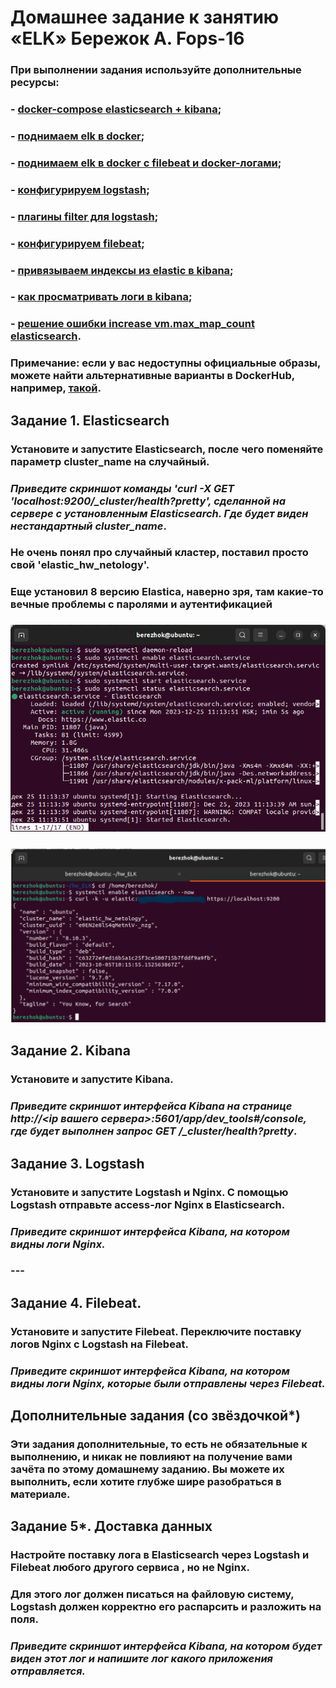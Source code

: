 # Домашнее задание к занятию «ELK» Бережок А. Fops-16

### При выполнении задания используйте дополнительные ресурсы:
### - [docker-compose elasticsearch + kibana](11-03/docker-compose.yaml);
### - [поднимаем elk в docker](https://www.elastic.co/guide/en/elasticsearch/reference/7.17/docker.html);
### - [поднимаем elk в docker с filebeat и docker-логами](https://www.sarulabs.com/post/5/2019-08-12/sending-docker-logs-to-elasticsearch-and-kibana-with-filebeat.html);
### - [конфигурируем logstash](https://www.elastic.co/guide/en/logstash/7.17/configuration.html);
### - [плагины filter для logstash](https://www.elastic.co/guide/en/logstash/current/filter-plugins.html);
### - [конфигурируем filebeat](https://www.elastic.co/guide/en/beats/libbeat/5.3/config-file-format.html);
### - [привязываем индексы из elastic в kibana](https://www.elastic.co/guide/en/kibana/7.17/index-patterns.html);
### - [как просматривать логи в kibana](https://www.elastic.co/guide/en/kibana/current/discover.html);
### - [решение ошибки increase vm.max_map_count elasticsearch](https://stackoverflow.com/questions/42889241/how-to-increase-vm-max-map-count).

### **Примечание**: если у вас недоступны официальные образы, можете найти альтернативные варианты в DockerHub, например, [такой](https://hub.docker.com/layers/bitnami/elasticsearch/7.17.13/images/sha256-8084adf6fa1cf24368337d7f62292081db721f4f05dcb01561a7c7e66806cc41?context=explore).

## Задание 1. Elasticsearch 

### Установите и запустите Elasticsearch, после чего поменяйте параметр cluster_name на случайный. 
### 
### *Приведите скриншот команды 'curl -X GET 'localhost:9200/_cluster/health?pretty', сделанной на сервере с установленным Elasticsearch. Где будет виден нестандартный cluster_name*.
### Не очень понял про случайный кластер, поставил просто свой 'elastic_hw_netology'. 
### Еще установил 8 версию Elastica, наверно зря, там какие-то вечные проблемы с паролями и аутентификацией
### ![](https://github.com/Berezhok/hw_ELK/blob/main/img/status.png)
### ![](https://github.com/Berezhok/hw_ELK/blob/main/img/claster.png)
### 
### 
### 
### 
## Задание 2. Kibana

### Установите и запустите Kibana.
### 
### *Приведите скриншот интерфейса Kibana на странице http://<ip вашего сервера>:5601/app/dev_tools#/console, где будет выполнен запрос GET /_cluster/health?pretty*.

## Задание 3. Logstash

### Установите и запустите Logstash и Nginx. С помощью Logstash отправьте access-лог Nginx в Elasticsearch. 
### 
### *Приведите скриншот интерфейса Kibana, на котором видны логи Nginx.*
### 
### ---
### 
## Задание 4. Filebeat. 
### 
### Установите и запустите Filebeat. Переключите поставку логов Nginx с Logstash на Filebeat. 
### 
### *Приведите скриншот интерфейса Kibana, на котором видны логи Nginx, которые были отправлены через Filebeat.*
### 
### 
## Дополнительные задания (со звёздочкой*)
### Эти задания дополнительные, то есть не обязательные к выполнению, и никак не повлияют на получение вами зачёта по этому домашнему заданию. Вы можете их выполнить, если хотите глубже шире разобраться в материале.
### 
## Задание 5*. Доставка данных 
### 
### Настройте поставку лога в Elasticsearch через Logstash и Filebeat любого другого сервиса , но не Nginx. 
### Для этого лог должен писаться на файловую систему, Logstash должен корректно его распарсить и разложить на поля. 
### 
### *Приведите скриншот интерфейса Kibana, на котором будет виден этот лог и напишите лог какого приложения отправляется.*